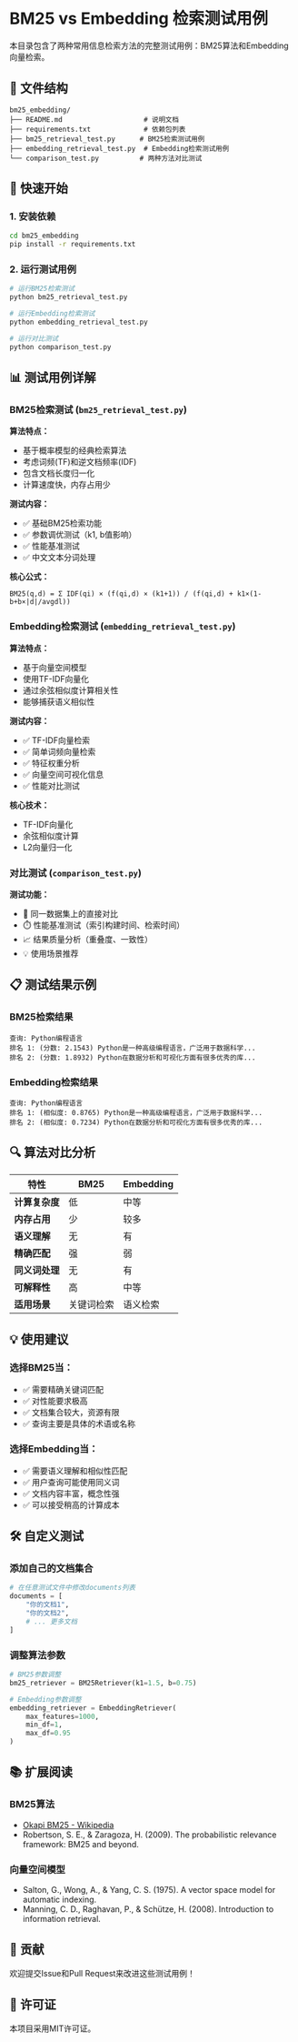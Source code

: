 # BM25 vs Embedding 检索测试用例

本目录包含了两种常用信息检索方法的完整测试用例：BM25算法和Embedding向量检索。

## 📁 文件结构

```
bm25_embedding/
├── README.md                    # 说明文档
├── requirements.txt             # 依赖包列表
├── bm25_retrieval_test.py      # BM25检索测试用例
├── embedding_retrieval_test.py  # Embedding检索测试用例
└── comparison_test.py          # 两种方法对比测试
```

## 🚀 快速开始

### 1. 安装依赖

```bash
cd bm25_embedding
pip install -r requirements.txt
```

### 2. 运行测试用例

```bash
# 运行BM25检索测试
python bm25_retrieval_test.py

# 运行Embedding检索测试
python embedding_retrieval_test.py

# 运行对比测试
python comparison_test.py
```

## 📊 测试用例详解

### BM25检索测试 (`bm25_retrieval_test.py`)

**算法特点：**
- 基于概率模型的经典检索算法
- 考虑词频(TF)和逆文档频率(IDF)
- 包含文档长度归一化
- 计算速度快，内存占用少

**测试内容：**
- ✅ 基础BM25检索功能
- ✅ 参数调优测试（k1, b值影响）
- ✅ 性能基准测试
- ✅ 中文文本分词处理

**核心公式：**
```
BM25(q,d) = Σ IDF(qi) × (f(qi,d) × (k1+1)) / (f(qi,d) + k1×(1-b+b×|d|/avgdl))
```

### Embedding检索测试 (`embedding_retrieval_test.py`)

**算法特点：**
- 基于向量空间模型
- 使用TF-IDF向量化
- 通过余弦相似度计算相关性
- 能够捕获语义相似性

**测试内容：**
- ✅ TF-IDF向量检索
- ✅ 简单词频向量检索
- ✅ 特征权重分析
- ✅ 向量空间可视化信息
- ✅ 性能对比测试

**核心技术：**
- TF-IDF向量化
- 余弦相似度计算
- L2向量归一化

### 对比测试 (`comparison_test.py`)

**测试功能：**
- 🔄 同一数据集上的直接对比
- ⏱️ 性能基准测试（索引构建时间、检索时间）
- 📈 结果质量分析（重叠度、一致性）
- 💡 使用场景推荐

## 📋 测试结果示例

### BM25检索结果
```
查询: Python编程语言
排名 1: (分数: 2.1543) Python是一种高级编程语言，广泛用于数据科学...
排名 2: (分数: 1.8932) Python在数据分析和可视化方面有很多优秀的库...
```

### Embedding检索结果
```
查询: Python编程语言
排名 1: (相似度: 0.8765) Python是一种高级编程语言，广泛用于数据科学...
排名 2: (相似度: 0.7234) Python在数据分析和可视化方面有很多优秀的库...
```

## 🔍 算法对比分析

| 特性 | BM25 | Embedding |
|------|------|----------|
| **计算复杂度** | 低 | 中等 |
| **内存占用** | 少 | 较多 |
| **语义理解** | 无 | 有 |
| **精确匹配** | 强 | 弱 |
| **同义词处理** | 无 | 有 |
| **可解释性** | 高 | 中等 |
| **适用场景** | 关键词检索 | 语义检索 |

## 💡 使用建议

### 选择BM25当：
- ✅ 需要精确关键词匹配
- ✅ 对性能要求极高
- ✅ 文档集合较大，资源有限
- ✅ 查询主要是具体的术语或名称

### 选择Embedding当：
- ✅ 需要语义理解和相似性匹配
- ✅ 用户查询可能使用同义词
- ✅ 文档内容丰富，概念性强
- ✅ 可以接受稍高的计算成本

## 🛠️ 自定义测试

### 添加自己的文档集合

```python
# 在任意测试文件中修改documents列表
documents = [
    "你的文档1",
    "你的文档2",
    # ... 更多文档
]
```

### 调整算法参数

```python
# BM25参数调整
bm25_retriever = BM25Retriever(k1=1.5, b=0.75)

# Embedding参数调整
embedding_retriever = EmbeddingRetriever(
    max_features=1000,
    min_df=1,
    max_df=0.95
)
```

## 📚 扩展阅读

### BM25算法
- [Okapi BM25 - Wikipedia](https://en.wikipedia.org/wiki/Okapi_BM25)
- Robertson, S. E., & Zaragoza, H. (2009). The probabilistic relevance framework: BM25 and beyond.

### 向量空间模型
- Salton, G., Wong, A., & Yang, C. S. (1975). A vector space model for automatic indexing.
- Manning, C. D., Raghavan, P., & Schütze, H. (2008). Introduction to information retrieval.

## 🤝 贡献

欢迎提交Issue和Pull Request来改进这些测试用例！

## 📄 许可证

本项目采用MIT许可证。